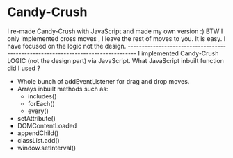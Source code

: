 # Candy-Crush
I re-made Candy-Crush with JavaScript and made my own version :)
BTW I only implemented cross moves , I leave the rest of moves to you. It is easy.
I have focused on the logic not the design.
*---------------------------------------------------------------------------------*
I implemented Candy-Crush LOGIC (not the design part) via JavaScript. 
What JavaScript inbuilt function did I used ?
- Whole bunch of addEventListener for drag and drop moves.
- Arrays inbuilt methods such as:
    - includes()
    - forEach()
    - every()
- setAttribute()
- DOMContentLoaded
- appendChild()
- classList.add()
- window.setInterval()
